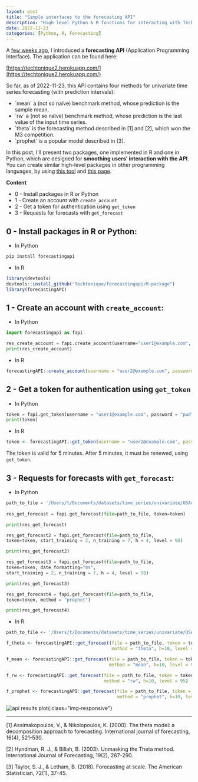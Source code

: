 ```yaml
---
layout: post
title: "Simple interfaces to the forecasting API"
description: "High level Python & R functions for interacting with Techtonique forecasting API"
date: 2022-11-23
categories: [Python, R, Forecasting]
---
```


A [few weeks ago](https://thierrymoudiki.github.io/blog/2022/11/02/python/r/forecasting/misc/forecasting-api), I introduced a **forecasting API** (Application Programming Interface). The application can be found here:

[https://techtonique2.herokuapp.com/](https://techtonique2.herokuapp.com/)

So far, as of 2022-11-23, this API contains four methods for univariate time 
series forecasting (with prediction intervals): 

<ul>
  <li>`mean` a (not so naïve) benchmark method, whose prediction is the sample mean.</li>
  <li>`rw` a (not so naïve) benchmark method, whose prediction is the last value of the input time series.</li>
  <li>`theta` is the forecasting method described in [1] and [2], which won the M3 competition. </li>
  <li>`prophet` is a popular model described in [3].</li>
</ul>


In this post, I'll present two packages, one implemented in R and one in Python, which are designed for **smoothing  users' interaction with the API**. You can create similar high-level packages in other programming languages, by using [this tool](https://curlconverter.com/) and [this page](https://techtonique2.herokuapp.com/api).

**Content**

<ul>
  <li> 0 - Install packages in R or Python </li>
  <li> 1 - Create an account with <code>create_account</code> </li>
  <li> 2 - Get a token for authentication using <code>get_token</code> </li>
  <li> 3 - Requests for forecasts with <code>get_forecast</code> </li>
</ul>

## 0 - Install packages in R or Python:

- In Python

```bash
pip install forecastingapi
```

- In R 

```R
library(devtools)
devtools::install_github("Techtonique/forecastingapi/R-package")
library(forecastingAPI)
```


## 1 - Create an account with `create_account`:

- In Python

```python
import forecastingapi as fapi

res_create_account = fapi.create_account(username="user1@example.com", password="pwd") # choose a better password
print(res_create_account)
```

- In R 

```R
forecastingAPI::create_account(username = "user2@example.com", password = "pwd") # choose a better password
```


## 2 - Get a token for authentication using `get_token`

- In Python

```python
token = fapi.get_token(username = "user1@example.com", password = "pwd")
print(token)
```

- In R 

```R
token <- forecastingAPI::get_token(username = "user2@example.com", password = "pwd")
```

The token is valid for 5 minutes. After 5 minutes, it must be renewed, using `get_token`.

## 3 - Requests for forecasts with `get_forecast`:

- In Python

```python
path_to_file = '/Users/t/Documents/datasets/time_series/univariate/USAccDeaths.csv' # (examples:https://github.com/Techtonique/datasets/tree/main/time_series/univariate)
    
res_get_forecast = fapi.get_forecast(file=path_to_file, token=token)

print(res_get_forecast)

res_get_forecast2 = fapi.get_forecast(file=path_to_file, 
token=token, start_training = 2, n_training = 7, h = 4, level = 90)

print(res_get_forecast2)

res_get_forecast3 = fapi.get_forecast(file=path_to_file, 
token=token, date_formatting="ms",
start_training = 2, n_training = 7, h = 4, level = 90)

print(res_get_forecast3)

res_get_forecast4 = fapi.get_forecast(file=path_to_file, 
token=token, method = "prophet")

print(res_get_forecast4)
```

- In R 

```R
path_to_file <- '/Users/t/Documents/datasets/time_series/univariate/USAccDeaths.csv' # (examples:https://github.com/Techtonique/datasets/tree/main/time_series/univariate)

f_theta <- forecastingAPI::get_forecast(file = path_to_file, token = token,
                                        method = "theta", h=10, level = 95)

f_mean <- forecastingAPI::get_forecast(file = path_to_file, token = token,
                                       method = "mean", h=10, level = 95)

f_rw <- forecastingAPI::get_forecast(file = path_to_file, token = token,
                                     method = "rw", h=10, level = 95)

f_prophet <- forecastingAPI::get_forecast(file = path_to_file, token = token,
                                          method = "prophet", h=10, level = 95)

```

![api results plot]({{base}}/images/2022-11-23/2022-11-23-image1.png){:class="img-responsive"}

<hr>

[1] Assimakopoulos, V., & Nikolopoulos, K. (2000). The theta model: a decomposition approach to forecasting. International journal of forecasting, 16(4), 521-530.

[2] Hyndman, R. J., & Billah, B. (2003). Unmasking the Theta method. International Journal of Forecasting, 19(2), 287-290.
 
[3] Taylor, S. J., & Letham, B. (2018). Forecasting at scale. The American Statistician, 72(1), 37-45.
